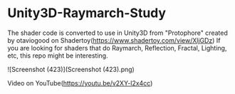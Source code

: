# Unity3D-Raymarch-Study

The shader code is converted to use in Unity3D from "Protophore" created by otaviogood on Shadertoy(https://www.shadertoy.com/view/XljGDz)
If you are looking for shaders that do Raymarch, Reflection, Fractal, Lighting, etc, this repo might be interesting.

![Screenshot (423)](Screenshot (423).png)

Video on YouTube(https://youtu.be/v2XY-l2x4cc)
